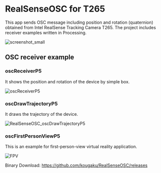 # RealSenseOSC for T265

This app sends OSC message including position and rotation (quaternion) obtained from Intel RealSense Tracking Camera T265. The project includes receiver examples written in Processing.

![screenshot_small](https://user-images.githubusercontent.com/736387/57397339-6d8ff800-7207-11e9-8ef9-94ebf7ee1f9c.png)


## OSC receiver example

### oscReceiverP5

It shows the position and rotation of the device by simple box.

![oscReceiverP5](https://user-images.githubusercontent.com/736387/57722515-8d209800-76c1-11e9-8f40-fa0cbafffa63.png)

### oscDrawTrajectoryP5

It draws the trajectory of the device.

![RealSenseOSC_oscDrawTrajectoryP5](https://user-images.githubusercontent.com/736387/56378594-7b75dd00-6248-11e9-813d-e4ecb1e85782.png)

### oscFirstPersonViewP5

This is an example for first-person-view virtual reality application.

![FPV](https://user-images.githubusercontent.com/736387/57721935-5c8c2e80-76c0-11e9-974c-ca138d0c44f0.png)


Binary Download: https://github.com/kougaku/RealSenseOSC/releases
